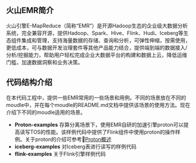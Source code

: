 ## 火山EMR简介
火山引擎E-MapReduce（简称“EMR”）是开源Hadoop生态的企业级大数据分析系统，完全兼容开源，提供Hadoop、Spark、Hive、Flink、Hudi、Iceberg等生态组件集成和管理，支持海量数据的存储、查询和分析，可弹性伸缩，按需使用，更低成本，可与数据开发治理套件等其他产品能力结合，提供端到端的数据接入/分析/挖掘能力，帮助用户轻松完成企业大数据平台的构建和数据上云，降低运维门槛，加速数据洞察和业务决策。

## 代码结构介绍
在本代码工程中，提供一些EMR常用的一些场景和用例。不同的场景放在不同的moudle中，并在每个moudle的README.md文档中提供该场景的使用方法。现在介绍下不同的moudle适用的场景。
* **Proton-examples** 存算分离场景下，使用EMR自研的加速引擎proton可以提高读写TOS的性能。该样例代码中提供了Flink组件中使用proton的操作样例。关于proton的介绍可参考🔗[Proton概述](https://www.volcengine.com/docs/6491/149821)
* **iceberg-examples** 对Iceberg表进行读写的样例代码
* **flink-examples** 关于Flink引擎样例代码